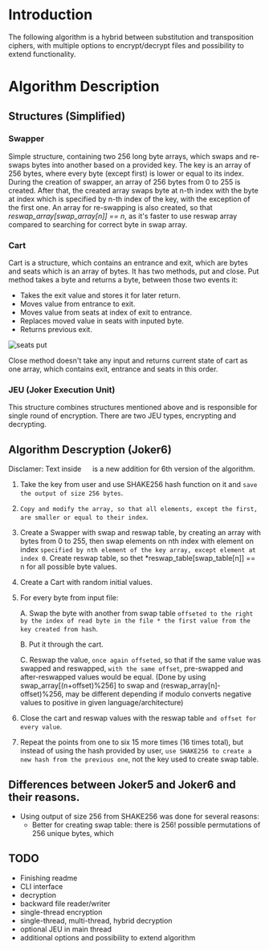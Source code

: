 # Introduction
The following algorithm is a hybrid between substitution and transposition ciphers, with multiple options to encrypt/decrypt files and possibility to extend functionality.
# Algorithm Description
## Structures (Simplified)
### Swapper
Simple structure, containing two 256 long byte arrays, which swaps and re-swaps bytes into another based on a provided key. The key is an array of 256 bytes, where every byte (except first) is lower or equal to its index. During the creation of swapper, an array of 256 bytes from 0 to 255 is created. After that, the created array swaps byte at n-th index with the byte at index which is specified by n-th index of the key, with the exception of the first one. An array for re-swapping is also created, so that *reswap_array[swap_array[n]] == n*, as it's faster to use reswap array compared to searching for correct byte in swap array.
### Cart
Cart is a structure, which contains an entrance and exit, which are bytes and seats which is an array of bytes. It has two methods, put and close. Put method takes a byte and returns a byte, between those two events it:
+ Takes the exit value and stores it for later return.
+ Moves value from entrance to exit.
+ Moves value from seats at index of exit to entrance.
+ Replaces moved value in seats with inputed byte.
+ Returns previous exit.

![seats put](https://github.com/Kuaaro/Joker6/assets/120309479/229e7cdd-c214-47c5-b76c-d562184a950d)

Close method doesn't take any input and returns current state of cart as one array, which contains exit, entrance and seats in this order.
### JEU (Joker Execution Unit)
This structure combines structures mentioned above and is responsible for single round of encryption. There are two JEU types, encrypting and decrypting.
## Algorithm Descryption (Joker6)
Disclamer: Text inside `  ` is a new addition for 6th version of the algorithm.
1. Take the key from user and use SHAKE256 hash function on it and `save the output of size 256 bytes`.
2. `Copy and modify the array, so that all elements, except the first, are smaller or equal to their index`.
3. Create a Swapper with swap and reswap table, by creating an array with bytes from 0 to 255, then swap elements on nth index with element on index `specified by nth element of the key array, except element at index 0`. Create reswap table, so thet *reswap_table[swap_table[n]] == n for all possible byte values.
4. Create a Cart with random initial values.
5. For every byte from input file:

    A. Swap the byte with another from swap table `offseted to the right by the index of read byte in the file * the first value from the key created from hash`.

    B. Put it through the cart.

    C. Reswap the value, `once again offseted`, so that if the same value was swapped and reswapped, `with the same offset`, pre-swapped and after-reswapped values would be equal. (Done by using swap_array[(n+offset)%256] to swap and (reswap_array[n]-offset)%256, may be different depending if modulo converts negative values to positive in given language/architecture)

6. Close the cart and reswap values with the reswap table `and offset for every value`.
7. Repeat the points from one to six 15 more times (16 times total), but instead of using the hash provided by user, `use SHAKE256 to create a new hash from the previous one`, not the key used to create swap table.
## Differences between Joker5 and Joker6 and their reasons.
+ Using output of size 256 from SHAKE256 was done for several reasons:
  + Better for creating swap table: there is $256!$ possible permutations of 256 unique bytes, which 
## TODO
+ Finishing readme
+ CLI interface
+ decryption
+ backward file reader/writer
+ single-thread encryption
+ single-thread, multi-thread, hybrid decryption
+ optional JEU in main thread
+ additional options and possibility to extend algorithm

